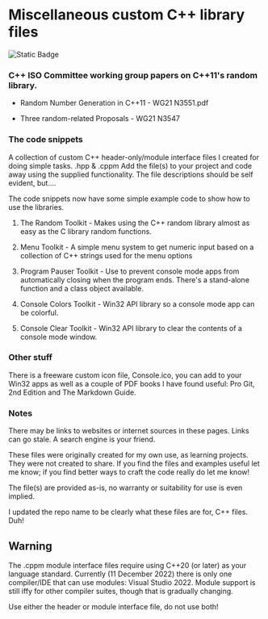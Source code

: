 # Miscellaneous custom C++ library files
![Static Badge](https://img.shields.io/badge/Language-C%2B%2B%2C%20C%2B%2B20%20%26%20C%2B%2B23%20%26%20Win32-blue)

### C++ ISO Committee working group papers on C++11's random library.
+ Random Number Generation in C++11 - WG21 N3551.pdf
    
+ Three random-related Proposals - WG21 N3547

### The code snippets
A collection of custom C++ header-only/module interface files I created for doing simple tasks.  .hpp & .cppm  Add the file(s) to your project and code away using the supplied functionality.  The file descriptions should be self evident, but....

The code snippets now have some simple example code to show how to use the libraries.

1. The Random Toolkit - Makes using the C++ random library almost as easy as the C library random functions.

2. Menu Toolkit - A simple menu system to get numeric input based on a collection of C++ strings used for the menu options

3. Program Pauser Toolkit - Use to prevent console mode apps from automatically closing when the program ends.  There's a stand-alone function and a class object available.

4. Console Colors Toolkit - Win32 API library so a console mode app can be colorful.

5. Console Clear Toolkit - Win32 API library to clear the contents of a console mode window.

### Other stuff
There is a freeware custom icon file, Console.ico, you can add to your Win32 apps as well as a couple of PDF books I have found useful: Pro Git, 2nd Edition and The Markdown Guide.

### Notes
There may be links to websites or internet sources in these pages. Links can go stale. A search engine is your friend.

These files were originally created for my own use, as learning projects.  They were not created to share.  If you find the files and examples useful let me know; if you find better ways to craft the code really do let me know!

The file(s) are provided as-is, no warranty or suitability for use is even implied.

I updated the repo name to be clearly what these files are for, C++ files.  Duh!

## Warning
The .cppm module interface files require using C++20 (or later) as your language standard.  Currently (11 December 2022) there is only one compiler/IDE that can use modules: Visual Studio 2022.  Module support is still iffy for other compiler suites, though that is gradually changing.

Use either the header or module interface file, do not use both!
